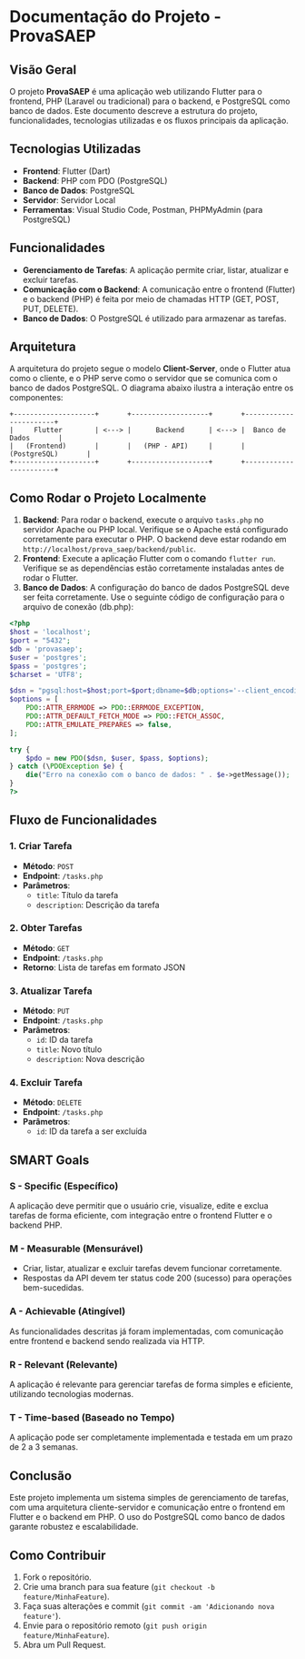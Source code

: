 
# Documentação do Projeto - ProvaSAEP

## Visão Geral

O projeto **ProvaSAEP** é uma aplicação web utilizando Flutter para o frontend, PHP (Laravel ou tradicional) para o backend, e PostgreSQL como banco de dados. Este documento descreve a estrutura do projeto, funcionalidades, tecnologias utilizadas e os fluxos principais da aplicação.

## Tecnologias Utilizadas

- **Frontend**: Flutter (Dart)
- **Backend**: PHP com PDO (PostgreSQL)
- **Banco de Dados**: PostgreSQL
- **Servidor**: Servidor Local
- **Ferramentas**: Visual Studio Code, Postman, PHPMyAdmin (para PostgreSQL)

## Funcionalidades

- **Gerenciamento de Tarefas**: A aplicação permite criar, listar, atualizar e excluir tarefas.
- **Comunicação com o Backend**: A comunicação entre o frontend (Flutter) e o backend (PHP) é feita por meio de chamadas HTTP (GET, POST, PUT, DELETE).
- **Banco de Dados**: O PostgreSQL é utilizado para armazenar as tarefas.

## Arquitetura

A arquitetura do projeto segue o modelo **Client-Server**, onde o Flutter atua como o cliente, e o PHP serve como o servidor que se comunica com o banco de dados PostgreSQL. O diagrama abaixo ilustra a interação entre os componentes:

```plaintext
+--------------------+       +-------------------+       +-----------------------+
|     Flutter        | <---> |      Backend      | <---> |  Banco de Dados       |
|   (Frontend)       |       |   (PHP - API)     |       |    (PostgreSQL)       |
+--------------------+       +-------------------+       +-----------------------+
```

## Como Rodar o Projeto Localmente

1. **Backend**: Para rodar o backend, execute o arquivo `tasks.php` no servidor Apache ou PHP local. Verifique se o Apache está configurado corretamente para executar o PHP. O backend deve estar rodando em `http://localhost/prova_saep/backend/public`.
2. **Frontend**: Execute a aplicação Flutter com o comando `flutter run`. Verifique se as dependências estão corretamente instaladas antes de rodar o Flutter.
3. **Banco de Dados**: A configuração do banco de dados PostgreSQL deve ser feita corretamente. Use o seguinte código de configuração para o arquivo de conexão (db.php):

```php
<?php
$host = 'localhost'; 
$port = "5432"; 
$db = 'provasaep'; 
$user = 'postgres'; 
$pass = 'postgres'; 
$charset = 'UTF8';

$dsn = "pgsql:host=$host;port=$port;dbname=$db;options='--client_encoding=$charset'";
$options = [
    PDO::ATTR_ERRMODE => PDO::ERRMODE_EXCEPTION,
    PDO::ATTR_DEFAULT_FETCH_MODE => PDO::FETCH_ASSOC,
    PDO::ATTR_EMULATE_PREPARES => false,
];

try {
    $pdo = new PDO($dsn, $user, $pass, $options);
} catch (\PDOException $e) {
    die("Erro na conexão com o banco de dados: " . $e->getMessage());
}
?>
```

## Fluxo de Funcionalidades

### 1. Criar Tarefa
- **Método**: `POST`
- **Endpoint**: `/tasks.php`
- **Parâmetros**:
  - `title`: Título da tarefa
  - `description`: Descrição da tarefa

### 2. Obter Tarefas
- **Método**: `GET`
- **Endpoint**: `/tasks.php`
- **Retorno**: Lista de tarefas em formato JSON

### 3. Atualizar Tarefa
- **Método**: `PUT`
- **Endpoint**: `/tasks.php`
- **Parâmetros**:
  - `id`: ID da tarefa
  - `title`: Novo título
  - `description`: Nova descrição

### 4. Excluir Tarefa
- **Método**: `DELETE`
- **Endpoint**: `/tasks.php`
- **Parâmetros**:
  - `id`: ID da tarefa a ser excluída

## SMART Goals

### S - Specific (Específico)
A aplicação deve permitir que o usuário crie, visualize, edite e exclua tarefas de forma eficiente, com integração entre o frontend Flutter e o backend PHP.

### M - Measurable (Mensurável)
- Criar, listar, atualizar e excluir tarefas devem funcionar corretamente.
- Respostas da API devem ter status code 200 (sucesso) para operações bem-sucedidas.

### A - Achievable (Atingível)
As funcionalidades descritas já foram implementadas, com comunicação entre frontend e backend sendo realizada via HTTP.

### R - Relevant (Relevante)
A aplicação é relevante para gerenciar tarefas de forma simples e eficiente, utilizando tecnologias modernas.

### T - Time-based (Baseado no Tempo)
A aplicação pode ser completamente implementada e testada em um prazo de 2 a 3 semanas.

## Conclusão

Este projeto implementa um sistema simples de gerenciamento de tarefas, com uma arquitetura cliente-servidor e comunicação entre o frontend em Flutter e o backend em PHP. O uso do PostgreSQL como banco de dados garante robustez e escalabilidade.

## Como Contribuir

1. Fork o repositório.
2. Crie uma branch para sua feature (`git checkout -b feature/MinhaFeature`).
3. Faça suas alterações e commit (`git commit -am 'Adicionando nova feature'`).
4. Envie para o repositório remoto (`git push origin feature/MinhaFeature`).
5. Abra um Pull Request.
